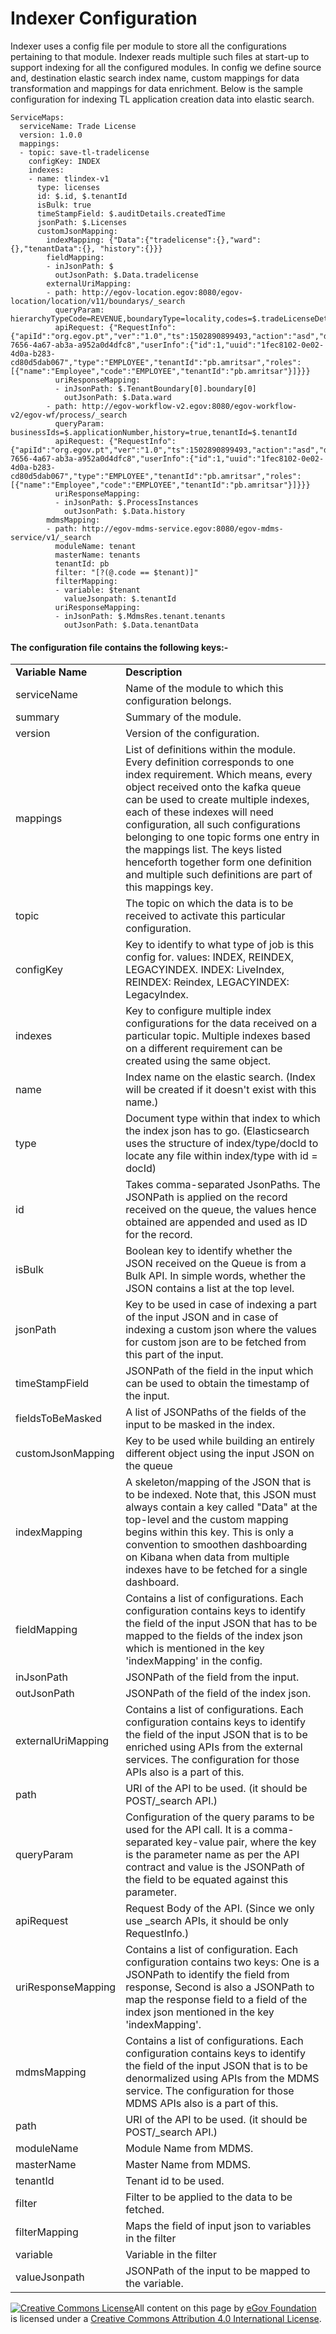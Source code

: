 # Indexer Configuration

Indexer uses a config file per module to store all the configurations pertaining to that module. Indexer reads multiple such files at start-up to support indexing for all the configured modules. In config we define source and, destination elastic search index name, custom mappings for data transformation and mappings for data enrichment. Below is the sample configuration for indexing TL application creation data into elastic search.

```
ServiceMaps:
  serviceName: Trade License
  version: 1.0.0
  mappings:
  - topic: save-tl-tradelicense
    configKey: INDEX
    indexes:
    - name: tlindex-v1
      type: licenses
      id: $.id, $.tenantId
      isBulk: true
      timeStampField: $.auditDetails.createdTime
      jsonPath: $.Licenses
      customJsonMapping:
        indexMapping: {"Data":{"tradelicense":{},"ward":{},"tenantData":{}, "history":{}}}
        fieldMapping:
        - inJsonPath: $
          outJsonPath: $.Data.tradelicense
        externalUriMapping:
        - path: http://egov-location.egov:8080/egov-location/location/v11/boundarys/_search
          queryParam: hierarchyTypeCode=REVENUE,boundaryType=locality,codes=$.tradeLicenseDetail.address.locality.code,tenantId=$.tenantId
          apiRequest: {"RequestInfo":{"apiId":"org.egov.pt","ver":"1.0","ts":1502890899493,"action":"asd","did":"4354648646","key":"xyz","msgId":"654654","requesterId":"61","authToken":"d9994555-7656-4a67-ab3a-a952a0d4dfc8","userInfo":{"id":1,"uuid":"1fec8102-0e02-4d0a-b283-cd80d5dab067","type":"EMPLOYEE","tenantId":"pb.amritsar","roles":[{"name":"Employee","code":"EMPLOYEE","tenantId":"pb.amritsar"}]}}}
          uriResponseMapping:
          - inJsonPath: $.TenantBoundary[0].boundary[0]
            outJsonPath: $.Data.ward
        - path: http://egov-workflow-v2.egov:8080/egov-workflow-v2/egov-wf/process/_search
          queryParam: businessIds=$.applicationNumber,history=true,tenantId=$.tenantId
          apiRequest: {"RequestInfo":{"apiId":"org.egov.pt","ver":"1.0","ts":1502890899493,"action":"asd","did":"4354648646","key":"xyz","msgId":"654654","requesterId":"61","authToken":"d9994555-7656-4a67-ab3a-a952a0d4dfc8","userInfo":{"id":1,"uuid":"1fec8102-0e02-4d0a-b283-cd80d5dab067","type":"EMPLOYEE","tenantId":"pb.amritsar","roles":[{"name":"Employee","code":"EMPLOYEE","tenantId":"pb.amritsar"}]}}}
          uriResponseMapping:
          - inJsonPath: $.ProcessInstances
            outJsonPath: $.Data.history
        mdmsMapping:
        - path: http://egov-mdms-service.egov:8080/egov-mdms-service/v1/_search
          moduleName: tenant
          masterName: tenants
          tenantId: pb
          filter: "[?(@.code == $tenant)]"
          filterMapping:
          - variable: $tenant
            valueJsonpath: $.tenantId
          uriResponseMapping:
          - inJsonPath: $.MdmsRes.tenant.tenants
            outJsonPath: $.Data.tenantData
```

#### **The configuration file contains the following keys:-** <a href="#hardbreak-the-configuration-file-contains-following-keys" id="hardbreak-the-configuration-file-contains-following-keys"></a>

|                    |                                                                                                                                                                                                                                                                                                                                                                                                                                                        |
| ------------------ | ------------------------------------------------------------------------------------------------------------------------------------------------------------------------------------------------------------------------------------------------------------------------------------------------------------------------------------------------------------------------------------------------------------------------------------------------------ |
| **Variable Name**  | **Description**                                                                                                                                                                                                                                                                                                                                                                                                                                        |
| serviceName        | Name of the module to which this configuration belongs.                                                                                                                                                                                                                                                                                                                                                                                                |
| summary            | Summary of the module.                                                                                                                                                                                                                                                                                                                                                                                                                                 |
| version            | Version of the configuration.                                                                                                                                                                                                                                                                                                                                                                                                                          |
| mappings           | List of definitions within the module. Every definition corresponds to one index requirement. Which means, every object received onto the kafka queue can be used to create multiple indexes, each of these indexes will need configuration, all such configurations belonging to one topic forms one entry in the mappings list. The keys listed henceforth together form one definition and multiple such definitions are part of this mappings key. |
| topic              | The topic on which the data is to be received to activate this particular configuration.                                                                                                                                                                                                                                                                                                                                                               |
| configKey          | Key to identify to what type of job is this config for. values: INDEX, REINDEX, LEGACYINDEX. INDEX: LiveIndex, REINDEX: Reindex, LEGACYINDEX: LegacyIndex.                                                                                                                                                                                                                                                                                             |
| indexes            | Key to configure multiple index configurations for the data received on a particular topic. Multiple indexes based on a different requirement can be created using the same object.                                                                                                                                                                                                                                                                    |
| name               | Index name on the elastic search. (Index will be created if it doesn't exist with this name.)                                                                                                                                                                                                                                                                                                                                                          |
| type               | Document type within that index to which the index json has to go. (Elasticsearch uses the structure of index/type/docId to locate any file within index/type with id = docId)                                                                                                                                                                                                                                                                         |
| id                 | Takes comma-separated JsonPaths. The JSONPath is applied on the record received on the queue, the values hence obtained are appended and used as ID for the record.                                                                                                                                                                                                                                                                                    |
| isBulk             | Boolean key to identify whether the JSON received on the Queue is from a Bulk API. In simple words, whether the JSON contains a list at the top level.                                                                                                                                                                                                                                                                                                 |
| jsonPath           | Key to be used in case of indexing a part of the input JSON and in case of indexing a custom json where the values for custom json are to be fetched from this part of the input.                                                                                                                                                                                                                                                                      |
| timeStampField     | JSONPath of the field in the input which can be used to obtain the timestamp of the input.                                                                                                                                                                                                                                                                                                                                                             |
| fieldsToBeMasked   | A list of JSONPaths of the fields of the input to be masked in the index.                                                                                                                                                                                                                                                                                                                                                                              |
| customJsonMapping  | Key to be used while building an entirely different object using the input JSON on the queue                                                                                                                                                                                                                                                                                                                                                           |
| indexMapping       | A skeleton/mapping of the JSON that is to be indexed. Note that, this JSON must always contain a key called "Data" at the top-level and the custom mapping begins within this key. This is only a convention to smoothen dashboarding on Kibana when data from multiple indexes have to be fetched for a single dashboard.                                                                                                                             |
| fieldMapping       | Contains a list of configurations. Each configuration contains keys to identify the field of the input JSON that has to be mapped to the fields of the index json which is mentioned in the key 'indexMapping' in the config.                                                                                                                                                                                                                          |
| inJsonPath         | JSONPath of the field from the input.                                                                                                                                                                                                                                                                                                                                                                                                                  |
| outJsonPath        | JSONPath of the field of the index json.                                                                                                                                                                                                                                                                                                                                                                                                               |
| externalUriMapping | Contains a list of configurations. Each configuration contains keys to identify the field of the input JSON that is to be enriched using APIs from the external services. The configuration for those APIs also is a part of this.                                                                                                                                                                                                                     |
| path               | URI of the API to be used. (it should be POST/\_search API.)                                                                                                                                                                                                                                                                                                                                                                                           |
| queryParam         | Configuration of the query params to be used for the API call. It is a comma-separated key-value pair, where the key is the parameter name as per the API contract and value is the JSONPath of the field to be equated against this parameter.                                                                                                                                                                                                        |
| apiRequest         | Request Body of the API. (Since we only use \_search APIs, it should be only RequestInfo.)                                                                                                                                                                                                                                                                                                                                                             |
| uriResponseMapping | Contains a list of configuration. Each configuration contains two keys: One is a JSONPath to identify the field from response, Second is also a JSONPath to map the response field to a field of the index json mentioned in the key 'indexMapping'.                                                                                                                                                                                                   |
| mdmsMapping        | Contains a list of configurations. Each configuration contains keys to identify the field of the input JSON that is to be denormalized using APIs from the MDMS service. The configuration for those MDMS APIs also is a part of this.                                                                                                                                                                                                                 |
| path               | URI of the API to be used. (it should be POST/\_search API.)                                                                                                                                                                                                                                                                                                                                                                                           |
| moduleName         | Module Name from MDMS.                                                                                                                                                                                                                                                                                                                                                                                                                                 |
| masterName         | Master Name from MDMS.                                                                                                                                                                                                                                                                                                                                                                                                                                 |
| tenantId           | Tenant id to be used.                                                                                                                                                                                                                                                                                                                                                                                                                                  |
| filter             | Filter to be applied to the data to be fetched.                                                                                                                                                                                                                                                                                                                                                                                                        |
| filterMapping      | Maps the field of input json to variables in the filter                                                                                                                                                                                                                                                                                                                                                                                                |
| variable           | Variable in the filter                                                                                                                                                                                                                                                                                                                                                                                                                                 |
| valueJsonpath      | JSONPath of the input to be mapped to the variable.                                                                                                                                                                                                                                                                                                                                                                                                    |

[![Creative Commons License](https://i.creativecommons.org/l/by/4.0/80x15.png)​](http://creativecommons.org/licenses/by/4.0/)All content on this page by [eGov Foundation](https://egov.org.in) is licensed under a [Creative Commons Attribution 4.0 International License](http://creativecommons.org/licenses/by/4.0/).
